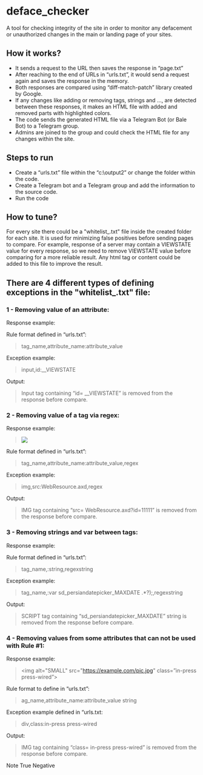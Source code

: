 # deface_checker

A tool for checking integrity of the site in order to monitor any defacement or unauthorized changes in the main or landing page of your sites.

## How it works?

* It sends a request to the URL then saves the response in “page.txt”
*	After reaching to the end of URLs in “urls.txt”, it would send a request again and saves the response in the memory.
*	Both responses are compared using “diff-match-patch” library created by Google.
*	If any changes like adding or removing tags, strings and …, are detected between these responses, it makes an HTML file with added and removed parts with highlighted colors.
*	The code sends the generated HTML file via a Telegram Bot (or Bale Bot) to a Telegram group.
*	Admins are joined to the group and could check the HTML file for any changes within the site.

## Steps to run

*	Create a “urls.txt” file within the “c:\output2” or change the folder within the code.
*	Create a Telegram bot and a Telegram group and add the information to the source code.
*	Run the code

## How to tune?

For every site there could be a "whitelist_.txt" file inside the created folder for each site.
It is used for minimizing false positives before sending pages to compare.
For example, response of a server may contain a VIEWSTATE value for every response, so we need to remove VIEWSTATE value before comparing for a more reliable result.
Any html tag or content could be added to this file to improve the result.


## There are 4 different types of defining exceptions in the "whitelist_.txt" file:

### 1 - Removing value of an attribute:

Response example:
> <input id="__VIEWSTATE" name="__VIEWSTATE" type="hidden"  value="31DgVHUW6lLKGiKNEH93">

Rule format defined in “urls.txt”:
> tag_name,attribute_name:attribute_value

Exception example:
> input,id:__VIEWSTATE

Output:
> Input tag containing “id= __VIEWSTATE” is removed from the response before compare.

### 2 - Removing value of a tag via regex:

Response example:

> <img src="WebResource.axd?id=11111">

Rule format defined in “urls.txt”:

> tag_name,attribute_name:attribute_value,regex

Exception example:

> img,src:WebResource.axd,regex

Output:

> IMG tag containing “src= WebResource.axd?id=11111” is removed from the response before compare.

### 3 - Removing strings and var between tags:

Response example:
> <script type="text/javascript"> var sd_persiandatepicker_MAXDATE = new Date(2022,5,9); </script>

Rule format defined in “urls.txt”:
> tag_name,:string,regexstring

Exception example:
> tag_name,:var sd_persiandatepicker_MAXDATE .*?\);,regexstring

Output:
> SCRIPT tag containing “sd_persiandatepicker_MAXDATE” string is removed from the response before compare.

### 4 - Removing values from some attributes that can not be used with Rule #1:

Response example:
> <img alt="SMALL" src="https://example.com/pic.jpg" class=”in-press press-wired”>

Rule format to define in “urls.txt”:
> ag_name,attribute_name:attribute_value string

Exception example defined in “urls.txt:
> div,class:in-press press-wired

Output:
> IMG tag containing “class= in-press press-wired” is removed from the response before compare.



Note
True Negative
